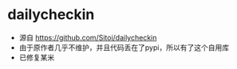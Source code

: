 # dailycheckin
- 源自 https://github.com/Sitoi/dailycheckin
- 由于原作者几乎不维护，并且代码丢在了pypi，所以有了这个自用库
- 已修复某米
